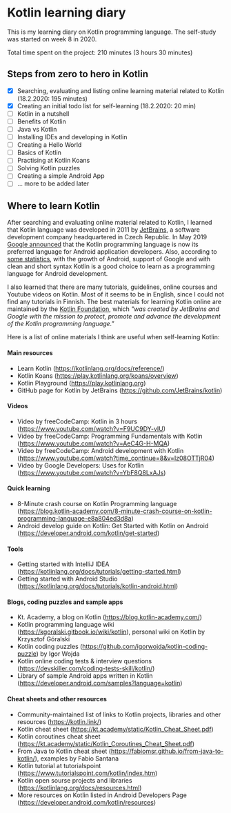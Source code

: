 # Kotlin learning diary

This is my learning diary on Kotlin programming language. The self-study was started on week 8 in 2020. 

Total time spent on the project: 210 minutes (3 hours 30 minutes)

## Steps from zero to hero in Kotlin

- [x] Searching, evaluating and listing online learning material related to Kotlin (18.2.2020: 195 minutes)
- [x] Creating an initial todo list for self-learning (18.2.2020: 20 min)
- [ ] Kotlin in a nutshell
- [ ] Benefits of Kotlin
- [ ] Java vs Kotlin
- [ ] Installing IDEs and developing in Kotlin
- [ ] Creating a Hello World
- [ ] Basics of Kotlin
- [ ] Practising at Kotlin Koans
- [ ] Solving Kotlin puzzles
- [ ] Creating a simple Android App
- [ ] ... more to be added later

## Where to learn Kotlin

After searching and evaluating online material related to Kotlin, I learned that Kotlin language was developed in 2011 by [JetBrains](https://www.jetbrains.com/), a software development company headquartered in Czech Republic. In May 2019 [Google announced](https://techcrunch.com/2019/05/07/kotlin-is-now-googles-preferred-language-for-android-app-development/) that the Kotlin programming language is now its preferred language for Android application developers. Also, according to [some statistics](http://codinginfinite.com/top-programming-languages-2020-stats-surveys), with the growth of Android, support of Google and with clean and short syntax Kotlin is a good choice to learn as a programming language for Android development.

I also learned that there are many tutorials, guidelines, online courses and Youtube videos on Kotlin. Most of it seems to be in English, since I could not find any tutorials in Finnish. The best materials for learning Kotlin online are maintained by the [Kotlin Foundation](https://kotlinlang.org/foundation/kotlin-foundation.html), which *"was created by JetBrains and Google with the mission to protect, promote and advance the development of the Kotlin programming language."*

Here is a list of online materials I think are useful when self-learning Kotlin:

#### Main resources
- Learn Kotlin (https://kotlinlang.org/docs/reference/)
- Kotlin Koans (https://play.kotlinlang.org/koans/overview)
- Kotlin Playground (https://play.kotlinlang.org)
- GitHub page for Kotlin by JetBrains (https://github.com/JetBrains/kotlin)

#### Videos
- Video by freeCodeCamp: Kotlin in 3 hours (https://www.youtube.com/watch?v=F9UC9DY-vIU)
- Video by freeCodeCamp: Programming Fundamentals with Kotlin (https://www.youtube.com/watch?v=AeC4G-H-MQA)
- Video by freeCodeCamp: Android development with Kotlin (https://www.youtube.com/watch?time_continue=8&v=Iz08OTTjR04)
- Video by Google Developers: Uses for Kotlin (https://www.youtube.com/watch?v=YbF8Q8LxAJs)

#### Quick learning
- 8-Minute crash course on Kotlin Programming language (https://blog.kotlin-academy.com/8-minute-crash-course-on-kotlin-programming-language-e8a804ed3d8a)
- Android develop guide on Kotlin: Get Started with Kotlin on Android (https://developer.android.com/kotlin/get-started)

#### Tools
- Getting started with IntelliJ IDEA (https://kotlinlang.org/docs/tutorials/getting-started.html)
- Getting started with Android Studio (https://kotlinlang.org/docs/tutorials/kotlin-android.html)

#### Blogs, coding puzzles and sample apps
- Kt. Academy, a blog on Kotlin (https://blog.kotlin-academy.com/)
- Kotlin programming language wiki (https://kgoralski.gitbook.io/wiki/kotlin), personal wiki on Kotlin by Krzysztof Góralski
- Kotlin coding puzzles (https://github.com/igorwojda/kotlin-coding-puzzle) by Igor Wojda
- Kotlin online coding tests & interview questions (https://devskiller.com/coding-tests-skill/kotlin/)
- Library of sample Android apps written in Kotlin (https://developer.android.com/samples?language=kotlin)

#### Cheat sheets and other resources
- Community-maintained list of links to Kotlin projects, libraries and other resources (https://kotlin.link/)
- Kotlin cheat sheet (https://kt.academy/static/Kotlin_Cheat_Sheet.pdf)
- Kotlin coroutines cheat sheet (https://kt.academy/static/Kotlin_Coroutines_Cheat_Sheet.pdf)
- From Java to Kotlin cheat sheet (https://fabiomsr.github.io/from-java-to-kotlin/), examples by Fabio Santana
- Kotlin tutorial at tutorialspoint (https://www.tutorialspoint.com/kotlin/index.htm)
- Kotlin open sourse projects and libraries (https://kotlinlang.org/docs/resources.html)
- More resources on Kotlin listed in Android Developers Page (https://developer.android.com/kotlin/resources)
